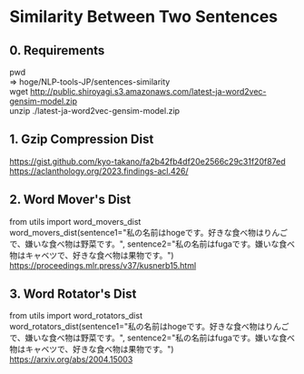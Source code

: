 # Similarity Between Two Sentences
## 0. Requirements
pwd  
=> hoge/NLP-tools-JP/sentences-similarity  
wget http://public.shiroyagi.s3.amazonaws.com/latest-ja-word2vec-gensim-model.zip  
unzip ./latest-ja-word2vec-gensim-model.zip

## 1. Gzip Compression Dist
https://gist.github.com/kyo-takano/fa2b42fb4df20e2566c29c31f20f87ed  
https://aclanthology.org/2023.findings-acl.426/
## 2. Word Mover's Dist
from utils import word_movers_dist  
word_movers_dist(sentence1="私の名前はhogeです。好きな食べ物はりんごで、嫌いな食べ物は野菜です。", sentence2="私の名前はfugaです。嫌いな食べ物はキャベツで、好きな食べ物は果物です。")  
https://proceedings.mlr.press/v37/kusnerb15.html
## 3. Word Rotator's Dist
from utils import word_rotators_dist  
word_rotators_dist(sentence1="私の名前はhogeです。好きな食べ物はりんごで、嫌いな食べ物は野菜です。", sentence2="私の名前はfugaです。嫌いな食べ物はキャベツで、好きな食べ物は果物です。")  
https://arxiv.org/abs/2004.15003
